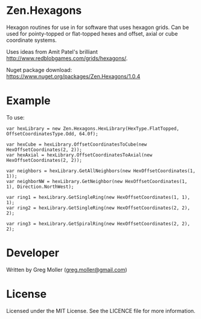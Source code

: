 # Zen.Hexagons

Hexagon routines for use in for software that uses hexagon grids.
Can be used for pointy-topped or flat-topped hexes and offset, axial or cube coordinate systems.

Uses ideas from Amit Patel's brilliant http://www.redblobgames.com/grids/hexagons/.

Nuget package download: https://www.nuget.org/packages/Zen.Hexagons/1.0.4

# Example
To use:

    var hexLibrary = new Zen.Hexagons.HexLibrary(HexType.FlatTopped, OffsetCoordinatesType.Odd, 64.0f);
    
    var hexCube = hexLibrary.OffsetCoordinatesToCube(new HexOffsetCoordinates(2, 2));
    var hexAxial = hexLibrary.OffsetCoordinatesToAxial(new HexOffsetCoordinates(2, 2));
    
    var neighbors = hexLibrary.GetAllNeighbors(new HexOffsetCoordinates(1, 1));
    var neighborNW = hexLibrary.GetNeighbor(new HexOffsetCoordinates(1, 1), Direction.NorthWest);
    
    var ring1 = hexLibrary.GetSingleRing(new HexOffsetCoordinates(1, 1), 1);
    var ring2 = hexLibrary.GetSingleRing(new HexOffsetCoordinates(2, 2), 2);
    
    var ring3 = hexLibrary.GetSpiralRing(new HexOffsetCoordinates(2, 2), 2);
    
# Developer
Written by Greg Moller (greg.moller@gmail.com)

# License
Licensed under the MIT License. See the LICENCE file for more information.
